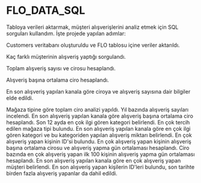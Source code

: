 # FLO_DATA_SQL
Tabloya verileri aktarmak, müşteri alışverişlerini analiz etmek için SQL sorguları kullandım. İşte projede yapılan adımlar:

Customers veritabanı oluşturuldu ve FLO tablosu içine veriler aktarıldı.

Kaç farklı müşterinin alışveriş yaptığı sorgulandı.

Toplam alışveriş sayısı ve cirosu hesaplandı.

Alışveriş başına ortalama ciro hesaplandı.

En son alışveriş yapılan kanala göre ciroya ve alışveriş sayısına dair bilgiler elde edildi.

Mağaza tipine göre toplam ciro analizi yapıldı.
Yıl bazında alışveriş sayıları incelendi.
En son alışveriş yapılan kanala göre alışveriş başına ortalama ciro hesaplandı.
Son 12 ayda en çok ilgi gören kategori belirlendi.
En çok tercih edilen mağaza tipi bulundu.
En son alışveriş yapılan kanala göre en çok ilgi gören kategori ve bu kategoriden yapılan alışveriş miktarı belirlendi.
En çok alışveriş yapan kişinin ID'si bulundu.
En çok alışveriş yapan kişinin alışveriş başına ortalama cirosu ve alışveriş yapma gün ortalaması hesaplandı.
Ciro bazında en çok alışveriş yapan ilk 100 kişinin alışveriş yapma gün ortalaması hesaplandı.
En son alışveriş yapılan kanala göre en çok alışveriş yapan müşteri belirlendi.
En son alışveriş yapan kişilerin ID'leri bulundu, son tarihte birden fazla alışveriş yapanlar da dahil edildi.


